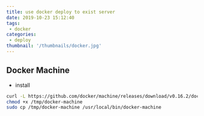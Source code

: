 ```yaml
---
title: use docker deploy to exist server
date: 2019-10-23 15:12:40
tags:
 - docker
categories:
 - deploy
thumbnail: '/thumbnails/docker.jpg'  
---
```


<!-- more -->
## Docker Machine
- install 

```sh
curl -L https://github.com/docker/machine/releases/download/v0.16.2/docker-machine-`uname -s`-`uname -m` >/tmp/docker-machine
chmod +x /tmp/docker-machine
sudo cp /tmp/docker-machine /usr/local/bin/docker-machine
```


